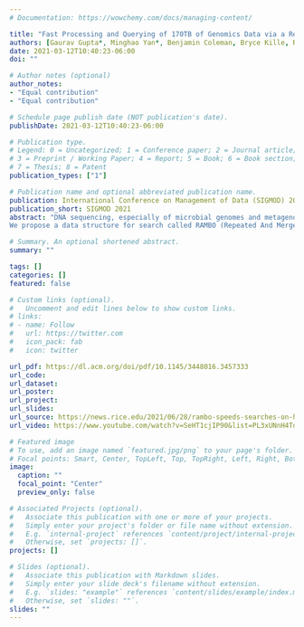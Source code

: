 ```yaml
---
# Documentation: https://wowchemy.com/docs/managing-content/

title: "Fast Processing and Querying of 170TB of Genomics Data via a Repeated And Merged BloOm Filter (RAMBO)"
authors: [Gaurav Gupta*, Minghao Yan*, Benjamin Coleman, Bryce Kille, R. A. Leo Elworth, Tharun Medini, Todd Treangen, Anshumali Shrivastava]
date: 2021-03-12T10:40:23-06:00
doi: ""

# Author notes (optional)
author_notes:
- "Equal contribution"
- "Equal contribution"

# Schedule page publish date (NOT publication's date).
publishDate: 2021-03-12T10:40:23-06:00

# Publication type.
# Legend: 0 = Uncategorized; 1 = Conference paper; 2 = Journal article;
# 3 = Preprint / Working Paper; 4 = Report; 5 = Book; 6 = Book section;
# 7 = Thesis; 8 = Patent
publication_types: ["1"]

# Publication name and optional abbreviated publication name.
publication: International Conference on Management of Data (SIGMOD) 2021.
publication_short: SIGMOD 2021
abstract: "DNA sequencing, especially of microbial genomes and metagenomes, has been at the core of recent research advances in large-scale comparative genomics. The data deluge has resulted in exponential growth in genomic datasets over the past years and has shown no sign of slowing down. Several recent attempts have been made to tame the computational burden of sequence search on these terabyte and petabyte-scale datasets, including raw reads and assembled genomes. However, no known implementation provides both fast query and construction time, keeps the low false-positive requirement, and offers cheap storage of the data structure.
We propose a data structure for search called RAMBO (Repeated And Merged BloOm Filter) which is significantly faster in query time than state-of-the-art genome indexing methods- COBS (Compact bit-sliced signature index), Sequence Bloom Trees, HowDeSBT, and SSBT. Furthermore, it supports insertion and query process parallelism, cheap updates for streaming inputs, has a zero false-negative rate, a low false-positive rate, and a small index size. RAMBO converts the search problem into set membership testing among K documents. Interestingly, it is a count-min sketch type arrangement of a membership testing utility (Bloom Filter in our case). The simplicity of the algorithm and embarrassingly parallel architecture allows us to stream and index a 170TB whole-genome sequence dataset in a mere 9 hours on a cluster of 100 nodes while competing methods require weeks. "

# Summary. An optional shortened abstract.
summary: ""

tags: []
categories: []
featured: false

# Custom links (optional).
#   Uncomment and edit lines below to show custom links.
# links:
# - name: Follow
#   url: https://twitter.com
#   icon_pack: fab
#   icon: twitter

url_pdf: https://dl.acm.org/doi/pdf/10.1145/3448016.3457333
url_code: 
url_dataset:
url_poster:
url_project:
url_slides:
url_source: https://news.rice.edu/2021/06/28/rambo-speeds-searches-on-huge-dna-databases-2/
url_video: https://www.youtube.com/watch?v=SeHT1cjIP90&list=PL3xUNnH4TdbsfndCMn02BqAAgGB0z7cwq

# Featured image
# To use, add an image named `featured.jpg/png` to your page's folder. 
# Focal points: Smart, Center, TopLeft, Top, TopRight, Left, Right, BottomLeft, Bottom, BottomRight.
image:
  caption: ""
  focal_point: "Center"
  preview_only: false

# Associated Projects (optional).
#   Associate this publication with one or more of your projects.
#   Simply enter your project's folder or file name without extension.
#   E.g. `internal-project` references `content/project/internal-project/index.md`.
#   Otherwise, set `projects: []`.
projects: []

# Slides (optional).
#   Associate this publication with Markdown slides.
#   Simply enter your slide deck's filename without extension.
#   E.g. `slides: "example"` references `content/slides/example/index.md`.
#   Otherwise, set `slides: ""`.
slides: ""
---
```

